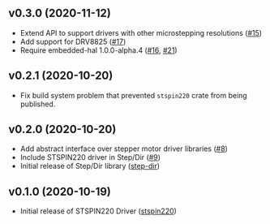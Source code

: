 <a name="v0.3.0"></a>
## v0.3.0 (2020-11-12)

- Extend API to support drivers with other microstepping resolutions ([#15])
- Add support for DRV8825 ([#17])
- Require embedded-hal 1.0.0-alpha.4 ([#16], [#21])

[#15]: https://github.com/braun-embedded/step-dir/pull/15
[#16]: https://github.com/braun-embedded/step-dir/pull/16
[#17]: https://github.com/braun-embedded/step-dir/pull/17
[#21]: https://github.com/braun-embedded/step-dir/pull/21


<a name="v0.2.1"></a>
## v0.2.1 (2020-10-20)

- Fix build system problem that prevented `stspin220` crate from being published.


<a name="v0.2.0"></a>
## v0.2.0 (2020-10-20)

- Add abstract interface over stepper motor driver libraries ([#8])
- Include STSPIN220 driver in Step/Dir ([#9])
- Initial release of Step/Dir library ([step-dir])

[#8]: https://github.com/braun-embedded/step-dir/pull/8
[#9]: https://github.com/braun-embedded/step-dir/pull/9
[step-dir]: https://crates.io/crates/step-dir


<a name="v0.1.0"></a>
## v0.1.0 (2020-10-19)

- Initial release of STSPIN220 Driver ([stspin220])

[stspin220]: https://crates.io/crates/stspin220
